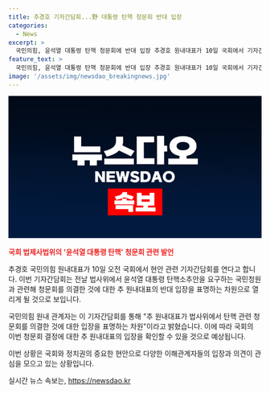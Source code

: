 ```yaml
---
title: 추경호 기자간담회...野 대통령 탄핵 청문회 반대 입장
categories:
  - News
excerpt: >
  국민의힘, 윤석열 대통령 탄핵 청문회에 반대 입장 추경호 원내대표가 10일 국회에서 기자간담회를 열고, 법제사법위원회의 윤석열 대통령 탄핵소추안 관련 청문회에 대한 반대 입장을 표명할 예정이다. 국민의힘은 탄핵 청문회를 통해 민주당의 국정 혼란 유발과 국론 분열 책임을 지울 것을 강하게 주장하고 있다. (출처: 뉴스1)
feature_text: >
  국민의힘, 윤석열 대통령 탄핵 청문회에 반대 입장 추경호 원내대표가 10일 국회에서 기자간담회를 열고, 법제사법위원회의 윤석열 대통령 탄핵소추안 관련 청문회에 대한 반대 입장을 표명할 예정이다. 국민의힘은 탄핵 청문회를 통해 민주당의 국정 혼란 유발과 국론 분열 책임을 지울 것을 강하게 주장하고 있다. (출처: 뉴스1)
image: '/assets/img/newsdao_breakingnews.jpg'
---
```


<p><img src="/assets/img/newsdao_breakingnews.jpg" alt="pcversion 속보" /></p>

<p><b><span style="color: #ee2323;">국회 법제사법위의 '윤석열 대통령 탄핵' 청문회 관련 발언</span></b></p>

<p>추경호 국민의힘 원내대표가 10일 오전 국회에서 현안 관련 기자간담회를 연다고 합니다. 이번 기자간담회는 전날 법사위에서 윤석열 대통령 탄핵소추안을 요구하는 국민청원과 관련해 청문회를 의결한 것에 대한 추 원내대표의 반대 입장을 표명하는 차원으로 열리게 될 것으로 보입니다.</p>

<p>국민의힘 원내 관계자는 이 기자간담회를 통해 "추 원내대표가 법사위에서 탄핵 관련 청문회를 의결한 것에 대한 입장을 표명하는 차원"이라고 밝혔습니다. 이에 따라 국회의 이번 청문회 결정에 대한 추 원내대표의 입장을 확인할 수 있을 것으로 예상됩니다. </p>

<p>이번 상황은 국회와 정치권의 중요한 현안으로 다양한 이해관계자들의 입장과 의견이 관심을 모으고 있는 상황입니다.</p>
실시간 뉴스 속보는, <a href="https://newsdao.kr" rel="dofollow">https://newsdao.kr</a>


